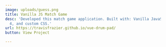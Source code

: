 ```yaml
---
image: uploads/guess.png
title: Vanilla JS Match Game
desc: 'Developed this match game application. Built with: Vanilla JavaScript, Bootstrap
  4, and custom CSS.'
url: https://travisfrazier.github.io/vue-drum-pad/
button: View Project

---
```

